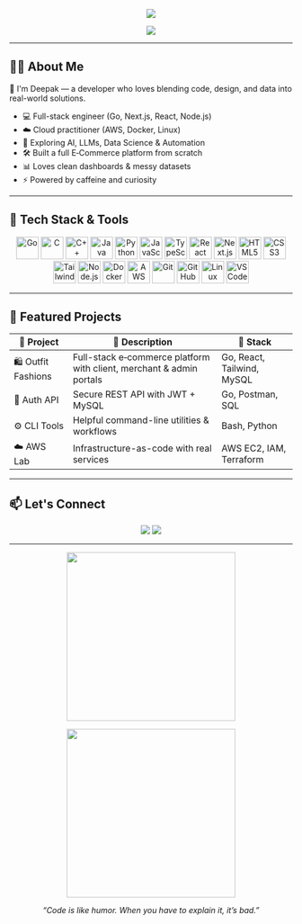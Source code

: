 <!-- README.md -->

<p align="center">
  <img src="https://capsule-render.vercel.app/api?type=waving&color=0ff0fc,6a00f4&height=150&section=header&text=Hey%20there!%20I'm%20DEEPAK%20👋&fontSize=38" />
</p>

<p align="center">
  <img src="https://readme-typing-svg.demolab.com?font=Fira+Code&duration=3000&pause=700&color=00C2CB&center=true&vCenter=true&width=650&lines=Full-Stack+Engineer+💻;AI+Explorer+🤖;Cloud+Engineer+☁️;Data+Science+Enthusiast📊;Always+learning+and+building+✨" />
</p>

---

## 🙋‍♂️ About Me

👋 I'm Deepak — a developer who loves blending code, design, and data into real-world solutions.

- 💻 Full-stack engineer (Go, Next.js, React, Node.js)
- ☁️ Cloud practitioner (AWS, Docker, Linux)
- 🤖 Exploring AI, LLMs, Data Science & Automation
- 🛠️ Built a full E‑Commerce platform from scratch
- 📊 Loves clean dashboards & messy datasets
- ⚡ Powered by caffeine and curiosity

---

## 🧠 Tech Stack & Tools

<p align="center">
  <!-- Languages -->
  <img src="https://cdn.jsdelivr.net/gh/devicons/devicon/icons/go/go-original.svg" width="40" title="Go"/>
  <img src="https://cdn.jsdelivr.net/gh/devicons/devicon/icons/c/c-original.svg" width="40" title="C"/>
  <img src="https://cdn.jsdelivr.net/gh/devicons/devicon/icons/cplusplus/cplusplus-original.svg" width="40" title="C++"/>
  <img src="https://cdn.jsdelivr.net/gh/devicons/devicon/icons/java/java-original.svg" width="40" title="Java"/>
  <img src="https://cdn.jsdelivr.net/gh/devicons/devicon/icons/python/python-original.svg" width="40" title="Python"/>
  <img src="https://cdn.jsdelivr.net/gh/devicons/devicon/icons/javascript/javascript-original.svg" width="40" title="JavaScript"/>
  <img src="https://cdn.jsdelivr.net/gh/devicons/devicon/icons/typescript/typescript-original.svg" width="40" title="TypeScript"/>

  <!-- Frontend -->
  <img src="https://cdn.jsdelivr.net/gh/devicons/devicon/icons/react/react-original.svg" width="40" title="React"/>
  <img src="https://cdn.jsdelivr.net/gh/devicons/devicon/icons/nextjs/nextjs-original.svg" width="40" title="Next.js"/>
  <img src="https://cdn.jsdelivr.net/gh/devicons/devicon/icons/html5/html5-original.svg" width="40" title="HTML5"/>
  <img src="https://cdn.jsdelivr.net/gh/devicons/devicon/icons/css3/css3-original.svg" width="40" title="CSS3"/>
  <img src="https://cdn.jsdelivr.net/gh/devicons/devicon/icons/tailwindcss/tailwindcss-original.svg" width="40" title="Tailwind CSS"/>

  <!-- Backend & Cloud -->
  <img src="https://cdn.jsdelivr.net/gh/devicons/devicon/icons/nodejs/nodejs-original.svg" width="40" title="Node.js"/>
  <img src="https://cdn.jsdelivr.net/gh/devicons/devicon/icons/docker/docker-original.svg" width="40" title="Docker"/>
  <img src="https://cdn.jsdelivr.net/gh/devicons/devicon/icons/amazonwebservices/amazonwebservices-original-wordmark.svg" width="40" title="AWS"/>

  <!-- Tools -->
  <img src="https://cdn.jsdelivr.net/gh/devicons/devicon/icons/git/git-original.svg" width="40" title="Git"/>
  <img src="https://cdn.jsdelivr.net/gh/devicons/devicon/icons/github/github-original.svg" width="40" title="GitHub"/>
  <img src="https://cdn.jsdelivr.net/gh/devicons/devicon/icons/linux/linux-original.svg" width="40" title="Linux"/>
  <img src="https://cdn.jsdelivr.net/gh/devicons/devicon/icons/vscode/vscode-original.svg" width="40" title="VS Code"/>
</p>

---

## 🚀 Featured Projects

| 🚧 Project | 🧾 Description | 🧪 Stack |
|-----------|----------------|----------|
| 🛍️ Outfit Fashions | Full-stack e‑commerce platform with client, merchant & admin portals | Go, React, Tailwind, MySQL |
| 🔐 Auth API | Secure REST API with JWT + MySQL | Go, Postman, SQL |
| ⚙️ CLI Tools | Helpful command-line utilities & workflows | Bash, Python |
| ☁️ AWS Lab | Infrastructure-as-code with real services | AWS EC2, IAM, Terraform |

---

## 📫 Let's Connect

<p align="center">
  <a href="mailto:deepak.edu.24@gmail.com"><img src="https://img.shields.io/badge/Email-EA4335?style=for-the-badge&logo=gmail&logoColor=white"/></a>
  <a href="https://linkedin.com/in/deepak-c-"><img src="https://img.shields.io/badge/LinkedIn-0A66C2?style=for-the-badge&logo=linkedin&logoColor=white"/></a>
<!--   <a href="https://twitter.com/yourhandle"><img src="https://img.shields.io/badge/Twitter-1DA1F2?style=for-the-badge&logo=twitter&logoColor=white"/></a>
  <a href="https://your-portfolio-link.com"><img src="https://img.shields.io/badge/Portfolio-000000?style=for-the-badge&logo=notion&logoColor=white"/></a> -->
</p>

---

<p align="center">
  <img src="https://media.giphy.com/media/f3iwJFOVOwuy7K6FFw/giphy.gif" width="300"/>
</p>
<p align="center">
  <img src="https://media.giphy.com/media/26ufdipQqU2lhNA4g/giphy.gif" width="300"/>
</p>

<p align="center"><i>“Code is like humor. When you have to explain it, it’s bad.”</i></p>
